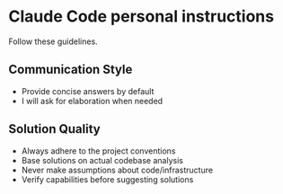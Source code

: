 # Claude Code personal instructions
Follow these guidelines.

## Communication Style
- Provide concise answers by default
- I will ask for elaboration when needed

## Solution Quality
- Always adhere to the project conventions
- Base solutions on actual codebase analysis
- Never make assumptions about code/infrastructure
- Verify capabilities before suggesting solutions
